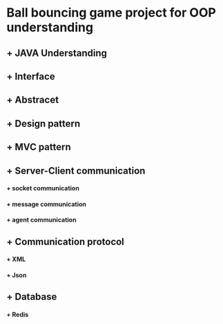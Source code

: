 # Ball bouncing game project for OOP understanding

## + JAVA Understanding
##   + Interface
##   + Abstracet

## + Design pattern
##   + MVC pattern

## + Server-Client communication
#### + socket communication
#### + message communication
#### + agent communication

## + Communication protocol
#### + XML
#### + Json

## + Database
#### + Redis

